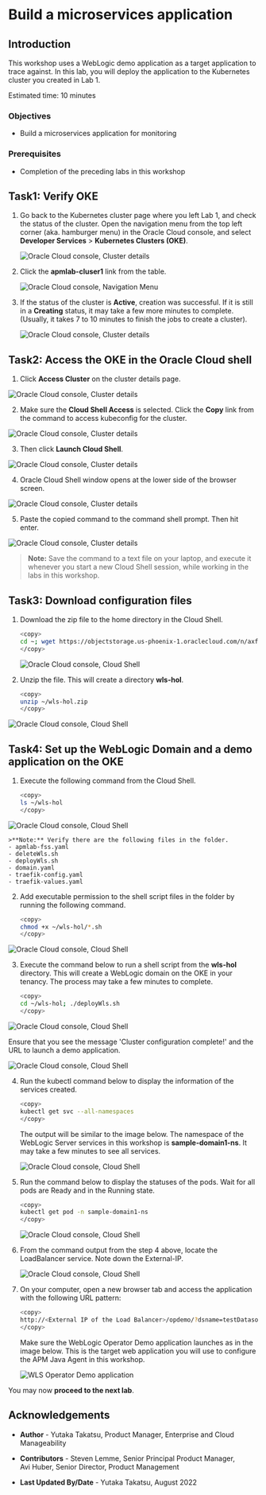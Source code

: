 # Build a microservices application

## Introduction

This workshop uses a WebLogic demo application as a target application to trace against. In this lab, you will deploy the application to the Kubernetes cluster you created in Lab 1.


Estimated time: 10 minutes

### Objectives

* Build a microservices application for monitoring

### Prerequisites

* Completion of the preceding labs in this workshop

## Task1: Verify OKE

1. Go back to the Kubernetes cluster page where you left Lab 1, and check the status of the cluster. Open the navigation menu from the top left corner (aka. hamburger menu) in the Oracle Cloud console, and select **Developer Services** > **Kubernetes Clusters (OKE)**.

   ![Oracle Cloud console, Cluster details](images/1-1-menu.png " ")

2. Click the **apmlab-cluser1** link from the table.

   ![Oracle Cloud console, Navigation Menu](images/1-2-menu.png " ")

3. If the status of the cluster is **Active**, creation was successful. If it is still in a **Creating** status, it may take a few more minutes to complete. (Usually, it takes 7 to 10 minutes to finish the jobs to create a cluster).

   ![Oracle Cloud console, Cluster details](images/1-9-OKE.png " ")

## Task2: Access the OKE in the Oracle Cloud shell


1. Click **Access Cluster** on the cluster details page.

  ![Oracle Cloud console, Cluster details](images/2-1-OKE.png " ")

2. Make sure the **Cloud Shell Access** is selected. Click the **Copy** link from the command to access kubeconfig for the cluster.

  ![Oracle Cloud console, Cluster details](images/2-2-OKE.png " ")

3. Then click **Launch Cloud Shell**.

  ![Oracle Cloud console, Cluster details](images/2-2-2-OKE.png " ")

4. Oracle Cloud Shell window opens at the lower side of the browser screen.

  ![Oracle Cloud console, Cluster details](images/2-3-OKE.png " ")

5. Paste the copied command to the command shell prompt. Then hit enter.   

  ![Oracle Cloud console, Cluster details](images/2-4-OKE.png " ")

  >**Note:** Save the command to a text file on your laptop, and execute it whenever you start a new Cloud Shell session, while working in the labs in this workshop.

## Task3: Download configuration files

1. Download the zip file to the home directory in the Cloud Shell.

    ``` bash
    <copy>
    cd ~; wget https://objectstorage.us-phoenix-1.oraclecloud.com/n/axfo51x8x2ap/b/apmocw-bucket-2022/o/wls-hol.zip
    </copy>
    ```
    ![Oracle Cloud console, Cloud Shell](images/3-1-cloudshell.png " ")

3. Unzip the file. This will create a directory **wls-hol**.

    ``` bash
    <copy>
    unzip ~/wls-hol.zip
    </copy>
    ```

  ![Oracle Cloud console, Cloud Shell](images/3-2-cloudshell.png " ")

## Task4: Set up the WebLogic Domain and a demo application on the OKE

1. Execute the following command from the Cloud Shell.

    ``` bash
    <copy>
    ls ~/wls-hol
    </copy>
    ```
  ![Oracle Cloud console, Cloud Shell](images/4-1-cloudshell.png " ")

    >**Note:** Verify there are the following files in the folder.
    - apmlab-fss.yaml
    - deleteWls.sh
    - deployWls.sh
    - domain.yaml
    - traefik-config.yaml
    - traefik-values.yaml

2. Add executable permission to the shell script files in the folder by running the following command.

    ``` bash
    <copy>
    chmod +x ~/wls-hol/*.sh
    </copy>
    ```
  ![Oracle Cloud console, Cloud Shell](images/4-2-cloudshell.png " ")

3. Execute the command below to run a shell script from the **wls-hol** directory. This will create a WebLogic domain on the OKE in your tenancy. The process may take a few minutes to complete.

    ``` bash
    <copy>
    cd ~/wls-hol; ./deployWls.sh
    </copy>
    ```

  ![Oracle Cloud console, Cloud Shell](images/4-3-cloudshell.png " ")

  Ensure that you see the message 'Cluster configuration complete!' and the URL to launch a demo application.

  ![Oracle Cloud console, Cloud Shell](images/4-4-cloudshell.png " ")

4. Run the kubectl command below to display the information of the services created.

    ``` bash
    <copy>
    kubectl get svc --all-namespaces
    </copy>
    ```
    The output will be similar to the image below. The namespace of the WebLogic Server services in this workshop is **sample-domain1-ns**. It may take a few minutes to see all services.

    ![Oracle Cloud console, Cloud Shell](images/4-2-2-cloudshell.png " ")

5. Run the command below to display the statuses of the  pods. Wait for all pods are Ready and in the Running state.

    ``` bash
    <copy>
    kubectl get pod -n sample-domain1-ns
    </copy>
    ```

    ![Oracle Cloud console, Cloud Shell](images/4-2-3-cloudshell.png " ")


5. From the command output from the step 4 above, locate the LoadBalancer service. Note down the External-IP.

    ![Oracle Cloud console, Cloud Shell](images/4-2-1-cloudshell.png " ")

6. On your computer, open a new browser tab and access the application with the following URL pattern:

    ``` bash
    <copy>
    http://<External IP of the Load Balancer>/opdemo/?dsname=testDatasource
    </copy>
    ```
    Make sure the WebLogic Operator Demo application launches as in the image below. This is the target web application you will use to configure the APM Java Agent in this workshop.

    ![WLS Operator Demo application](images/4-3-demoapp.png " ")



You may now **proceed to the next lab**.

## Acknowledgements

* **Author** - Yutaka Takatsu, Product Manager, Enterprise and Cloud Manageability
- **Contributors** - Steven Lemme, Senior Principal Product Manager,  
Avi Huber, Senior Director, Product Management
* **Last Updated By/Date** - Yutaka Takatsu, August 2022
